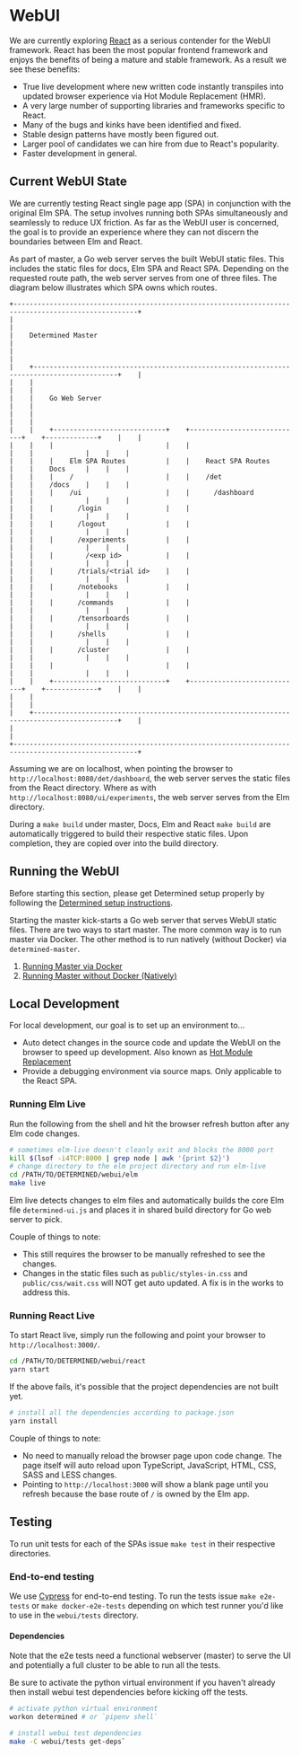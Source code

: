 # WebUI

We are currently exploring [React](https://reactjs.org/) as a serious contender for the WebUI framework. React has been the most popular frontend framework and enjoys the benefits of being a mature and stable framework. As a result we see these benefits:

* True live development where new written code instantly transpiles into updated browser experience via Hot Module Replacement (HMR).
* A very large number of supporting libraries and frameworks specific to React.
* Many of the bugs and kinks have been identified and fixed.
* Stable design patterns have mostly been figured out.
* Larger pool of candidates we can hire from due to React's popularity.
* Faster development in general.

## Current WebUI State

We are currently testing React single page app (SPA) in conjunction with the original Elm SPA. The setup involves running both SPAs simultaneously and seamlessly to reduce UX friction. As far as the WebUI user is concerned, the goal is to provide an experience where they can not discern the boundaries between Elm and React.

As part of master, a Go web server serves the built WebUI static files. This includes the static files for docs, Elm SPA and React SPA. Depending on the requested route path, the web server serves from one of three files. The diagram below illustrates which SPA owns which routes.

```
+-----------------------------------------------------------------------------------------------------+
|                                                                                                     |
|    Determined Master                                                                                      |
|                                                                                                     |
|    +-------------------------------------------------------------------------------------------+    |
|    |                                                                                           |    |
|    |    Go Web Server                                                                          |    |
|    |                                                                                           |    |
|    |    +----------------------------+    +----------------------------+    +-------------+    |    |
|    |    |                            |    |                            |    |             |    |    |
|    |    |    Elm SPA Routes          |    |    React SPA Routes        |    |    Docs     |    |    |
|    |    |    /                       |    |    /det                    |    |    /docs    |    |    |
|    |    |    /ui                     |    |      /dashboard            |    |             |    |    |
|    |    |      /login                |    |                            |    |             |    |    |
|    |    |      /logout               |    |                            |    |             |    |    |
|    |    |      /experiments          |    |                            |    |             |    |    |
|    |    |        /<exp id>           |    |                            |    |             |    |    |
|    |    |      /trials/<trial id>    |    |                            |    |             |    |    |
|    |    |      /notebooks            |    |                            |    |             |    |    |
|    |    |      /commands             |    |                            |    |             |    |    |
|    |    |      /tensorboards         |    |                            |    |             |    |    |
|    |    |      /shells               |    |                            |    |             |    |    |
|    |    |      /cluster              |    |                            |    |             |    |    |
|    |    |                            |    |                            |    |             |    |    |
|    |    +----------------------------+    +----------------------------+    +-------------+    |    |
|    |                                                                                           |    |
|    +-------------------------------------------------------------------------------------------+    |
|                                                                                                     |
+-----------------------------------------------------------------------------------------------------+
```

Assuming we are on localhost, when pointing the browser to `http://localhost:8080/det/dashboard`, the web server serves the static files from the React directory. Where as with `http://localhost:8080/ui/experiments`, the web server serves from the Elm directory.

During a `make build` under master, Docs, Elm and React `make build` are automatically triggered to build their respective static files. Upon completion, they are copied over into the build directory.


## Running the WebUI

Before starting this section, please get Determined setup properly by following the [Determined setup instructions](https://github.com/determined-ai/determined).

Starting the master kick-starts a Go web server that serves WebUI static files. There are two ways to start master. The more common way is to run master via Docker. The other method is to run natively (without Docker) via `determined-master`.

1. [Running Master via Docker](https://github.com/determined-ai/determined#local-deployment)
2. [Running Master without Docker (Natively)](https://github.com/determined-ai/determined/wiki/Useful-tools#master)


## Local Development

For local development, our goal is to set up an environment to...

* Auto detect changes in the source code and update the WebUI on the browser to speed up development. Also known as [Hot Module Replacement](https://webpack.js.org/concepts/hot-module-replacement/)
* Provide a debugging environment via source maps. Only applicable to the React SPA.


### Running Elm Live

Run the following from the shell and hit the browser refresh button after any Elm code changes.

```sh
# sometimes elm-live doesn't cleanly exit and blocks the 8000 port
kill $(lsof -i4TCP:8000 | grep node | awk '{print $2}')
# change directory to the elm project directory and run elm-live
cd /PATH/TO/DETERMINED/webui/elm
make live
```

Elm live detects changes to elm files and automatically builds the core Elm file `determined-ui.js` and places it in shared build directory for Go web server to pick.

Couple of things to note:

* This still requires the browser to be manually refreshed to see the changes.
* Changes in the static files such as `public/styles-in.css` and `public/css/wait.css` will NOT get auto updated. A fix is in the works to address this.


### Running React Live

To start React live, simply run the following and point your browser to `http://localhost:3000/`.

```sh
cd /PATH/TO/DETERMINED/webui/react
yarn start
```

If the above fails, it's possible that the project dependencies are not built yet.

```sh
# install all the dependencies according to package.json
yarn install
```

Couple of things to note:

* No need to manually reload the browser page upon code change. The page itself will auto reload upon TypeScript, JavaScript, HTML, CSS, SASS and LESS changes.
* Pointing to `http://localhost:3000` will show a blank page until you refresh because the base route of `/` is owned by the Elm app.

## Testing

To run unit tests for each of the SPAs issue `make test` in their respective directories.

### End-to-end testing

We use [Cypress](https://www.cypress.io/) for end-to-end testing. To run the tests issue `make e2e-tests` or `make docker-e2e-tests` depending on which test runner you'd like to use in the `webui/tests` directory.

#### Dependencies

Note that the e2e tests need a functional webserver (master) to serve the UI and potentially a full cluster to be able to run all the tests.

Be sure to activate the python virtual environment if you haven't already then install webui test dependencies before kicking off the tests.

```sh
# activate python virtual environment
workon determined # or `pipenv shell`

# install webui test dependencies
make -C webui/tests get-deps`
```
